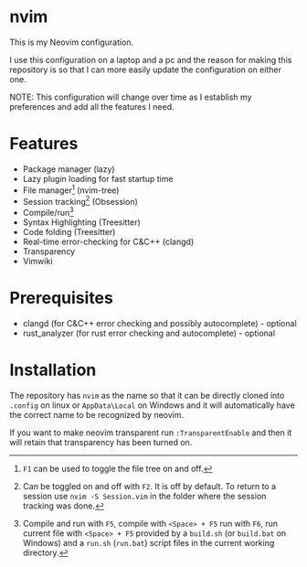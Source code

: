 # nvim
This is my Neovim configuration.

I use this configuration on a laptop and a pc and the reason for making this repository is so that I can more easily update the configuration on either one.

NOTE: This configuration will change over time as I establish my preferences and add all the features I need.

# Features
* Package manager (lazy)
* Lazy plugin loading for fast startup time
* File manager[^1] (nvim-tree)
* Session tracking[^2] (Obsession)
* Compile/run[^3]
* Syntax Highlighting (Treesitter)
* Code folding (Treesitter)
* Real-time error-checking for C&C++ (clangd)
* Transparency
* Vimwiki

[^1]: `F1` can be used to toggle the file tree on and off.
[^2]: Can be toggled on and off with `F2`. It is off by default. To return to a session use `nvim -S Session.vim` in the folder where the session tracking was done.
[^3]: Compile and run with `F5`, compile with `<Space> + F5` run with `F6`, run current file with `<Space> + F5` provided by a `build.sh` (or `build.bat` on Windows) and a `run.sh` (`run.bat`) script files in the current working directory.

# Prerequisites
* clangd (for C&C++ error checking and possibly autocomplete) - optional
* rust_analyzer (for rust error checking and autocomplete) - optional

# Installation
The repository has `nvim` as the name so that it can be directly cloned into `.config` on linux or `AppData\Local` on Windows and it will automatically have the correct name to be recognized by neovim.

If you want to make neovim transparent run `:TransparentEnable` and then it will retain that transparency has been turned on.
